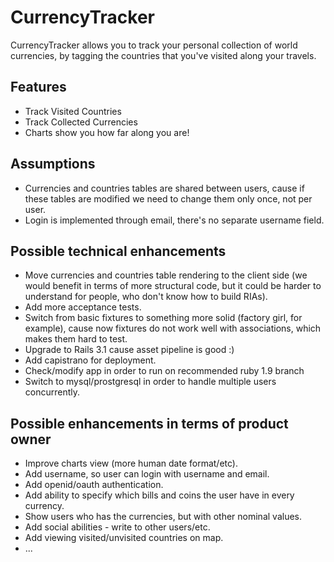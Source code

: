 CurrencyTracker
===============

CurrencyTracker allows you to track your personal collection of world currencies, by tagging the countries that you've visited along your travels.

Features
--------

* Track Visited Countries
* Track Collected Currencies
* Charts show you how far along you are!

Assumptions
-----------
* Currencies and countries tables are shared between users, cause if these tables are modified we need to change them only once, not per user.
* Login is implemented through email, there's no separate username field.

Possible technical enhancements
-------------------------------
* Move currencies and countries table rendering to the client side (we would benefit in terms of more structural code, but it could be harder to understand for people, who don't know how to build RIAs).
* Add more acceptance tests.
* Switch from basic fixtures to something more solid (factory girl, for example), cause now fixtures do not work well with associations, which makes them hard to test.
* Upgrade to Rails 3.1 cause asset pipeline is good :)
* Add capistrano for deployment.
* Check/modify app in order to run on recommended ruby 1.9 branch
* Switch to mysql/prostgresql in order to handle multiple users concurrently.

Possible enhancements in terms of product owner
-----------------------------------------------
* Improve charts view (more human date format/etc).
* Add username, so user can login with username and email.
* Add openid/oauth authentication.
* Add ability to specify which bills and coins the user have in every currency.
* Show users who has the currencies, but with other nominal values.
* Add social abilities - write to other users/etc.
* Add viewing visited/unvisited countries on map.
* ...